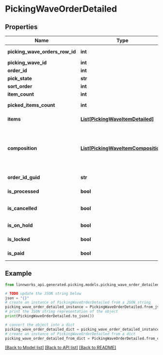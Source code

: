 # PickingWaveOrderDetailed


## Properties

Name | Type | Description | Notes
------------ | ------------- | ------------- | -------------
**picking_wave_orders_row_id** | **int** | Pickwave order id | [optional] 
**picking_wave_id** | **int** | Pickwave id | [optional] 
**order_id** | **int** | Order Id | [optional] 
**pick_state** | **str** | Pick state | [optional] 
**sort_order** | **int** | Sort order | [optional] 
**item_count** | **int** | Items count | [optional] 
**picked_items_count** | **int** | Picked items count | [optional] 
**items** | [**List[PickingWaveItemDetailed]**](PickingWaveItemDetailed.md) | Pickwave order items. | [optional] 
**composition** | [**List[PickingWaveItemComposition]**](PickingWaveItemComposition.md) | Relationship between pickwave items and composite parent rows. | [optional] 
**order_id_guid** | **str** | Internal guid orderid | [optional] 
**is_processed** | **bool** | Is order processed | [optional] 
**is_cancelled** | **bool** | Is order hold or cancelled | [optional] 
**is_on_hold** | **bool** | Is order on hold status | [optional] 
**is_locked** | **bool** | Is order locked. | [optional] 
**is_paid** | **bool** | Is order paid | [optional] 

## Example

```python
from linnworks_api.generated.picking.models.picking_wave_order_detailed import PickingWaveOrderDetailed

# TODO update the JSON string below
json = "{}"
# create an instance of PickingWaveOrderDetailed from a JSON string
picking_wave_order_detailed_instance = PickingWaveOrderDetailed.from_json(json)
# print the JSON string representation of the object
print(PickingWaveOrderDetailed.to_json())

# convert the object into a dict
picking_wave_order_detailed_dict = picking_wave_order_detailed_instance.to_dict()
# create an instance of PickingWaveOrderDetailed from a dict
picking_wave_order_detailed_from_dict = PickingWaveOrderDetailed.from_dict(picking_wave_order_detailed_dict)
```
[[Back to Model list]](../README.md#documentation-for-models) [[Back to API list]](../README.md#documentation-for-api-endpoints) [[Back to README]](../README.md)


